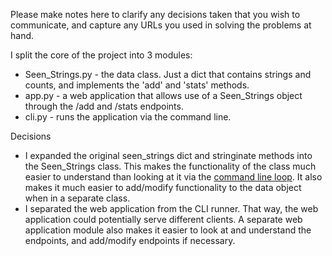 Please make notes here to clarify any decisions taken that you wish to communicate, and capture any URLs you used in solving the problems at hand.

I split the core of the project into 3 modules:
* Seen_Strings.py - the data class. Just a dict that contains strings and counts, and implements the 'add' and 'stats' methods.
* app.py - a web application that allows use of a Seen_Strings object through the /add and /stats endpoints.
* cli.py - runs the application via the command line.

Decisions
* I expanded the original seen_strings dict and stringinate methods into the Seen_Strings class. This makes the functionality of the class much easier to understand than looking at it via the [command line loop](https://github.com/ryanhassing/comcast-coding-exercise-11-8/commit/0d2d0bc0c8ceaffbedbe7a24172381bf221b558d#diff-568470d013cd12e4f388206520da39ab9a4e4c3c6b95846cbc281abc1ba3c959R4-R19). It also makes it much easier to add/modify functionality to the data object when in a separate class.
* I separated the web application from the CLI runner. That way, the web application could potentially serve different clients. A separate web application module also makes it easier to look at and understand the endpoints, and add/modify endpoints if necessary.